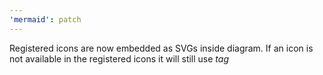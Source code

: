 ```yaml
---
'mermaid': patch
---
```


Registered icons are now embedded as SVGs inside diagram. If an icon is not available in the registered icons it will still use <i> tag
